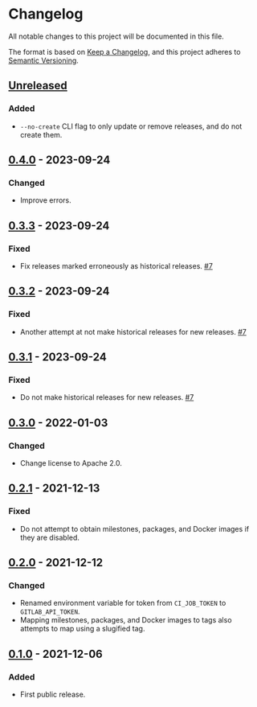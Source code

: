 # Changelog

All notable changes to this project will be documented in this file.

The format is based on [Keep a Changelog](https://keepachangelog.com/en/1.0.0/),
and this project adheres to [Semantic Versioning](https://semver.org/spec/v2.0.0.html).

## [Unreleased]

### Added

- `--no-create` CLI flag to only update or remove releases, and do not create them.

## [0.4.0] - 2023-09-24

### Changed

- Improve errors.

## [0.3.3] - 2023-09-24

### Fixed

- Fix releases marked erroneously as historical releases.
  [#7](https://gitlab.com/tozd/gitlab/release/-/issues/7)

## [0.3.2] - 2023-09-24

### Fixed

- Another attempt at not make historical releases for new releases.
  [#7](https://gitlab.com/tozd/gitlab/release/-/issues/7)

## [0.3.1] - 2023-09-24

### Fixed

- Do not make historical releases for new releases.
  [#7](https://gitlab.com/tozd/gitlab/release/-/issues/7)

## [0.3.0] - 2022-01-03

### Changed

- Change license to Apache 2.0.

## [0.2.1] - 2021-12-13

### Fixed

- Do not attempt to obtain milestones, packages, and Docker images if they are disabled.

## [0.2.0] - 2021-12-12

### Changed

- Renamed environment variable for token from `CI_JOB_TOKEN` to `GITLAB_API_TOKEN`.
- Mapping milestones, packages, and Docker images to tags also attempts to map
  using a slugified tag.

## [0.1.0] - 2021-12-06

### Added

- First public release.

[unreleased]: https://gitlab.com/tozd/gitlab/release/-/compare/v0.4.0...main
[0.4.0]: https://gitlab.com/tozd/gitlab/release/-/compare/v0.3.3...v0.4.0
[0.3.3]: https://gitlab.com/tozd/gitlab/release/-/compare/v0.3.2...v0.3.3
[0.3.2]: https://gitlab.com/tozd/gitlab/release/-/compare/v0.3.1...v0.3.2
[0.3.1]: https://gitlab.com/tozd/gitlab/release/-/compare/v0.3.0...v0.3.1
[0.3.0]: https://gitlab.com/tozd/gitlab/release/-/compare/v0.2.1...v0.3.0
[0.2.1]: https://gitlab.com/tozd/gitlab/release/-/compare/v0.2.0...v0.2.1
[0.2.0]: https://gitlab.com/tozd/gitlab/release/-/compare/v0.1.0...v0.2.0
[0.1.0]: https://gitlab.com/tozd/gitlab/release/-/tags/v0.1.0

<!-- markdownlint-disable-file MD024 -->
